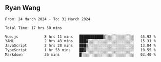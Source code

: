 ## Ryan Wang

<!--START_SECTION:waka-->

```txt
From: 24 March 2024 - To: 31 March 2024

Total Time: 17 hrs 50 mins

Vue.js            8 hrs 11 mins   ███████████▒░░░░░░░░░░░░░   45.92 %
YAML              2 hrs 43 mins   ███▓░░░░░░░░░░░░░░░░░░░░░   15.31 %
JavaScript        2 hrs 28 mins   ███▒░░░░░░░░░░░░░░░░░░░░░   13.84 %
TypeScript        1 hr 53 mins    ██▓░░░░░░░░░░░░░░░░░░░░░░   10.55 %
Markdown          36 mins         █░░░░░░░░░░░░░░░░░░░░░░░░   03.40 %
```

<!--END_SECTION:waka-->
